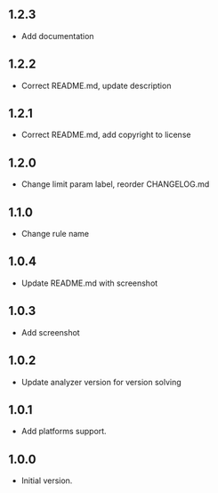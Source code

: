 ## 1.2.3

- Add documentation

## 1.2.2

- Correct README.md, update description

## 1.2.1

- Correct README.md, add copyright to license

## 1.2.0

- Change limit param label, reorder CHANGELOG.md

## 1.1.0

- Change rule name

## 1.0.4

- Update README.md with screenshot

## 1.0.3

- Add screenshot

## 1.0.2

- Update analyzer version for version solving

## 1.0.1

- Add platforms support.

## 1.0.0

- Initial version.








